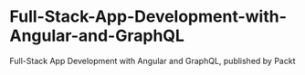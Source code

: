 # Full-Stack-App-Development-with-Angular-and-GraphQL
Full-Stack App Development with Angular and GraphQL, published by Packt
